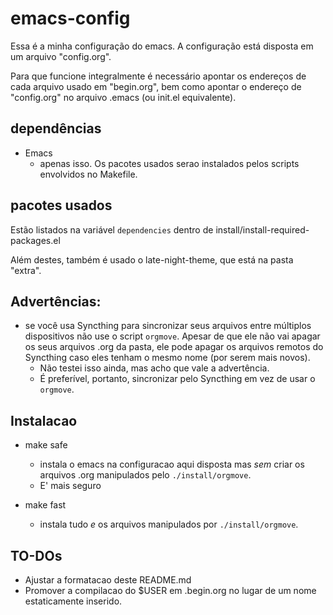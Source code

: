 # emacs-config

Essa é a minha configuração do emacs.
A configuração está disposta em um arquivo "config.org".

Para que funcione integralmente é necessário apontar os endereços de cada arquivo usado em "begin.org", bem como apontar o endereço de "config.org" no arquivo .emacs (ou init.el equivalente).

## dependências
- Emacs
	- apenas isso. Os pacotes usados serao instalados pelos scripts envolvidos no Makefile.
## pacotes usados

Estão listados na variável ``dependencies`` dentro de install/install-required-packages.el

Além destes, também é usado o late-night-theme, que está na pasta "extra".

## Advertências:
- se você usa Syncthing para sincronizar seus arquivos entre múltiplos dispositivos não use o script ``orgmove``. Apesar de que ele não vai apagar os seus arquivos .org da pasta, ele pode apagar os arquivos remotos do Syncthing caso eles tenham o mesmo nome (por serem mais novos).
	- Não testei isso ainda, mas acho que vale a advertência. 
	- É preferível, portanto, sincronizar pelo Syncthing em vez de usar o ``orgmove``. 

## Instalacao
- make safe 
	- instala o emacs na configuracao aqui disposta mas _sem_ criar os arquivos .org manipulados pelo `./install/orgmove`.
	- E' mais seguro 

- make fast
	- instala tudo *e* os arquivos manipulados por `./install/orgmove`.

## TO-DOs
- Ajustar a formatacao deste README.md
- Promover a compilacao do $USER em .begin.org no lugar de um nome estaticamente inserido. 
